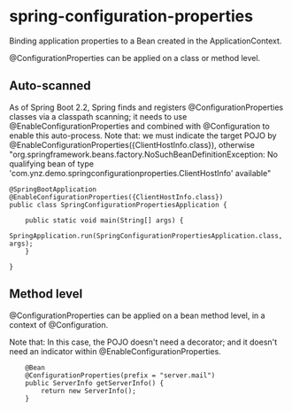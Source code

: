 # spring-configuration-properties
Binding application properties to a Bean created in the ApplicationContext.

@ConfigurationProperties can be applied on a class or method level. 

## Auto-scanned
As of Spring Boot 2.2, Spring finds and registers @ConfigurationProperties classes via a classpath scanning; 
it needs to use @EnableConfigurationProperties and combined with @Configuration to enable this auto-process. 
Note that: we must indicate the target POJO by @EnableConfigurationProperties({ClientHostInfo.class}), otherwise
"org.springframework.beans.factory.NoSuchBeanDefinitionException: No qualifying bean of type 
'com.ynz.demo.springconfigurationproperties.ClientHostInfo' available"

````
@SpringBootApplication
@EnableConfigurationProperties({ClientHostInfo.class})
public class SpringConfigurationPropertiesApplication {

	public static void main(String[] args) {
		SpringApplication.run(SpringConfigurationPropertiesApplication.class, args);
	}

}
````

## Method level

@ConfigurationProperties can be applied on a bean method level, in a context of @Configuration.

Note that: In this case, the POJO doesn't need a decorator; and it doesn't need an indicator within 
@EnableConfigurationProperties.  

````
    @Bean
    @ConfigurationProperties(prefix = "server.mail")
    public ServerInfo getServerInfo() {
        return new ServerInfo();
    }
````


